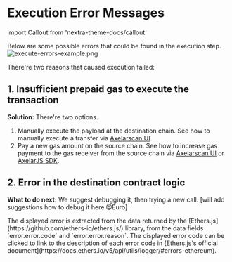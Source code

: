 # Execution Error Messages

import Callout from 'nextra-theme-docs/callout'

Below are some possible errors that could be found in the execution step.
![execute-errors-example.png](/images/execute-errors-example.png)

There're two reasons that caused execution failed:
## 1. Insufficient prepaid gas to execute the transaction
**Solution:** There're two options. 
1) Manually execute the payload at the destination chain. See how to manually execute a transfer via [Axelarscan UI](/dev/gmp/gmp-tracker-recovery/recovery#manually-execute-a-transfer). 
2) Pay a new gas amount on the source chain. See how to increase gas payment to the gas receiver from the source chain via [Axelarscan UI](/dev/gmp/gmp-tracker-recovery/recovery#increase-gas-payment-to-the-gas-receiver-on-the-source-chain) or [AxelarJS SDK](/dev/axelarjs-sdk/tx-status-query-recovery#2-increase-gas-payment).

## 2. Error in the destination contract logic
**What to do next:** We suggest debugging it, then trying a new call. 
[will add suggestions how to debug it here @Euro]

<Callout emoji="ℹ️">
  The displayed error is extracted from the data returned by the [Ethers.js](https://github.com/ethers-io/ethers.js/) library, from the data fields `error.error.code` and `error.error.reason`. The displayed error code can be clicked to link to the description of each error code in [Ethers.js's official document](https://docs.ethers.io/v5/api/utils/logger/#errors-ethereum). 
</Callout>